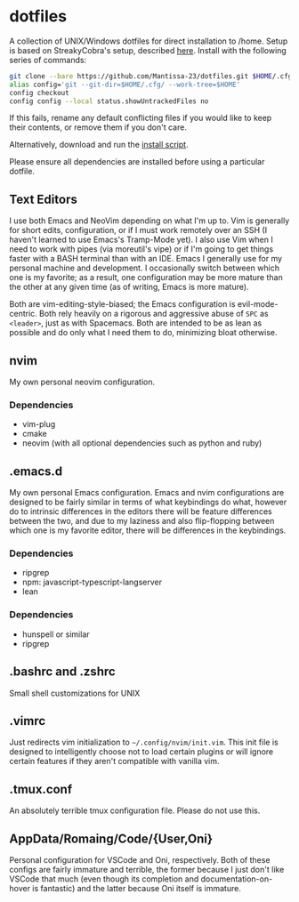 # dotfiles

A collection of UNIX/Windows dotfiles for direct installation to /home. Setup is based on StreakyCobra's setup, described [here](https://developer.atlassian.com/blog/2016/02/best-way-to-store-dotfiles-git-bare-repo/). Install with the following series of commands:

```bash
git clone --bare https://github.com/Mantissa-23/dotfiles.git $HOME/.cfg
alias config='git --git-dir=$HOME/.cfg/ --work-tree=$HOME'
config checkout
config config --local status.showUntrackedFiles no
```

If this fails, rename any default conflicting files if you would like to keep their contents, or remove them if you don't care.

Alternatively, download and run the [install script](https://github.com/Mantissa-23/dotfiles/blob/master/install.sh).

Please ensure all dependencies are installed before using a particular dotfile.

## Text Editors

I use both Emacs and NeoVim depending on what I'm up to. Vim is generally for short edits, configuration, or if I must work remotely over an SSH (I haven't learned to use Emacs's Tramp-Mode yet). I also use Vim when I need to work with pipes (via moreutil's vipe) or if I'm going to get things faster with a BASH terminal than with an IDE. Emacs I generally use for my personal machine and development. I occasionally switch between which one is my favorite; as a result, one configuration may be more mature than the other at any given time (as of writing, Emacs is more mature).

Both are vim-editing-style-biased; the Emacs configuration is evil-mode-centric. Both rely heavily on a rigorous and aggressive abuse of `SPC` as `<leader>`, just as with Spacemacs. Both are intended to be as lean as possible and do only what I need them to do, minimizing bloat otherwise.

## nvim

My own personal neovim configuration.

### Dependencies

- vim-plug
- cmake
- neovim (with all optional dependencies such as python and ruby)

## .emacs.d

My own personal Emacs configuration. Emacs and nvim configurations are designed to be fairly similar in terms of what keybindings do what, however do to intrinsic differences in the editors there will be feature differences between the two, and due to my laziness and also flip-flopping between which one is my favorite editor, there will be differences in the keybindings.

### Dependencies
- ripgrep
- npm: javascript-typescript-langserver
- lean

### Dependencies

- hunspell or similar
- ripgrep

## .bashrc and .zshrc

Small shell customizations for UNIX

## .vimrc

Just redirects vim initialization to `~/.config/nvim/init.vim`. This init file is designed to intelligently choose not to load certain plugins or will ignore certain features if they aren't compatible with vanilla vim.

## .tmux.conf

An absolutely terrible tmux configuration file. Please do not use this.

## AppData/Romaing/Code/{User,Oni}

Personal configuration for VSCode and Oni, respectively. Both of these configs are fairly immature and terrible, the former because I just don't like VSCode that much (even though its completion and documentation-on-hover is fantastic) and the latter because Oni itself is immature.
